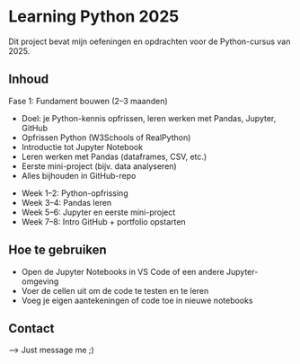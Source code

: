 # Learning Python 2025

Dit project bevat mijn oefeningen en opdrachten voor de Python-cursus van 2025.

## Inhoud

Fase 1: Fundament bouwen (2–3 maanden)

- Doel: je Python-kennis opfrissen, leren werken met    Pandas, Jupyter, GitHub
- Opfrissen Python (W3Schools of RealPython)
- Introductie tot Jupyter Notebook
- Leren werken met Pandas (dataframes, CSV, etc.)
- Eerste mini-project (bijv. data analyseren)
- Alles bijhouden in GitHub-repo

* Week 1–2: Python-opfrissing
* Week 3–4: Pandas leren
* Week 5–6: Jupyter en eerste mini-project
* Week 7–8: Intro GitHub + portfolio opstarten

## Hoe te gebruiken

- Open de Jupyter Notebooks in VS Code of een andere Jupyter-omgeving
- Voer de cellen uit om de code te testen en te leren
- Voeg je eigen aantekeningen of code toe in nieuwe notebooks

## Contact

--> Just message me ;)
